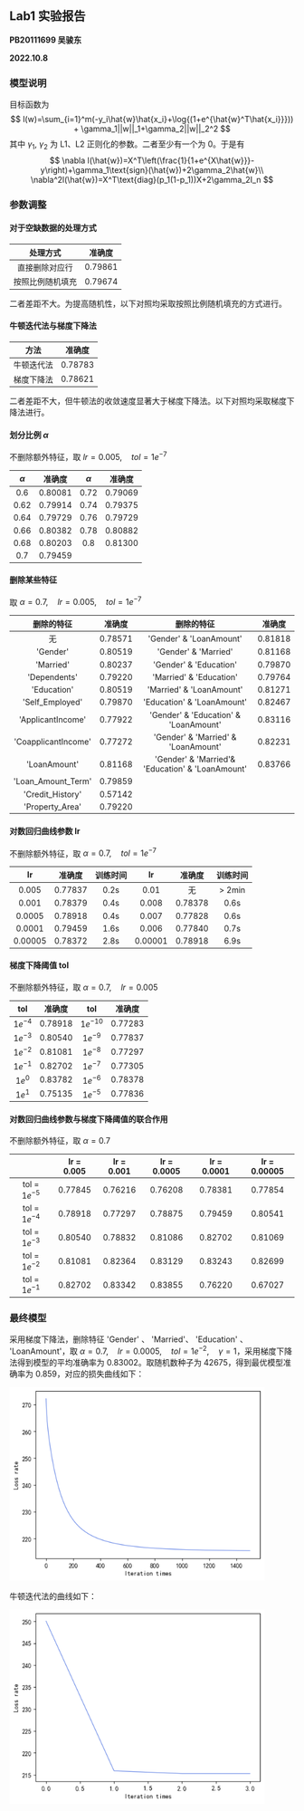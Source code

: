 ## Lab1 实验报告

**PB20111699 吴骏东**

**2022.10.8**



### 模型说明

目标函数为
$$
l(w)=\sum_{i=1}^m(-y_i\hat{w}\hat{x_i}+\log{(1+e^{\hat{w}^T\hat{x_i}}})) + \gamma_1||w||_1+\gamma_2||w||_2^2
$$
其中 $\gamma_1,\ \gamma_2$ 为 L1、L2 正则化的参数。二者至少有一个为 0。于是有
$$
\nabla l(\hat{w})=X^T\left(\frac{1}{1+e^{X\hat{w}}}-y\right)+\gamma_1\text{sign}(\hat{w})+2\gamma_2\hat{w}\\
\nabla^2l(\hat{w})=X^T\text{diag}(p_1(1-p_1))X+2\gamma_2I_n
$$




### 参数调整

#### 对于空缺数据的处理方式

|     处理方式     | 准确度  |
| :--------------: | :-----: |
|  直接删除对应行  | 0.79861 |
| 按照比例随机填充 | 0.79674 |

二者差距不大。为提高随机性，以下对照均采取按照比例随机填充的方式进行。



#### 牛顿迭代法与梯度下降法

|    方法    | 准确度  |
| :--------: | :-----: |
| 牛顿迭代法 | 0.78783 |
| 梯度下降法 | 0.78621 |

二者差距不大，但牛顿法的收敛速度显著大于梯度下降法。以下对照均采取梯度下降法进行。



#### 划分比例 $\alpha$

不删除额外特征，取 $lr = 0.005,\quad tol=1e^{-7}$

| $\alpha$ | 准确度  | $\alpha$ | 准确度  |
| :------: | :-----: | :------: | :-----: |
|   0.6    | 0.80081 |   0.72   | 0.79069 |
|   0.62   | 0.79914 |   0.74   | 0.79375 |
|   0.64   | 0.79729 |   0.76   | 0.79729 |
|   0.66   | 0.80382 |   0.78   | 0.80882 |
|   0.68   | 0.80203 |   0.8    | 0.81300 |
|   0.7    | 0.79459 |          |         |



#### 删除某些特征

取 $\alpha = 0.7,\quad lr = 0.005,\quad tol=1e^{-7}$

|     删除的特征      | 准确度  |                    删除的特征                    | 准确度  |
| :-----------------: | :-----: | :----------------------------------------------: | :-----: |
|         无          | 0.78571 |             'Gender' & 'LoanAmount'              | 0.81818 |
|      'Gender'       | 0.80519 |               'Gender' & 'Married'               | 0.81168 |
|      'Married'      | 0.80237 |              'Gender' & 'Education'              | 0.79870 |
|    'Dependents'     | 0.79220 |             'Married' & 'Education'              | 0.79764 |
|     'Education'     | 0.80519 |             'Married' & 'LoanAmount'             | 0.81271 |
|   'Self_Employed'   | 0.79870 |            'Education' & 'LoanAmount'            | 0.82467 |
|  'ApplicantIncome'  | 0.77922 |      'Gender' & 'Education' & 'LoanAmount'       | 0.83116 |
| 'CoapplicantIncome' | 0.77272 |       'Gender' & 'Married' & 'LoanAmount'        | 0.82231 |
|    'LoanAmount'     | 0.81168 | 'Gender' & 'Married'& 'Education' & 'LoanAmount' | 0.83766 |
| 'Loan_Amount_Term'  | 0.79859 |                                                  |         |
|  'Credit_History'   | 0.57142 |                                                  |         |
|   'Property_Area'   | 0.79220 |                                                  |         |



#### 对数回归曲线参数 lr

不删除额外特征，取 $\alpha=0.7,\quad tol=1e^{-7}$

|   lr    | 准确度  | 训练时间 |   lr    | 准确度  |  训练时间  |
| :-----: | :-----: | :------: | :-----: | :-----: | :--------: |
|  0.005  | 0.77837 |   0.2s   |  0.01   |   无    | $\gt$ 2min |
|  0.001  | 0.78379 |   0.4s   |  0.008  | 0.78378 |    0.6s    |
| 0.0005  | 0.78918 |   0.4s   |  0.007  | 0.77828 |    0.6s    |
| 0.0001  | 0.79459 |   1.6s   |  0.006  | 0.77840 |    0.7s    |
| 0.00005 | 0.78372 |   2.8s   | 0.00001 | 0.78918 |    6.9s    |



#### 梯度下降阈值 tol

不删除额外特征，取 $\alpha=0.7,\quad lr=0.005$

|    tol    | 准确度  |    tol     | 准确度  |
| :-------: | :-----: | :--------: | :-----: |
| $1e^{-4}$ | 0.78918 | $1e^{-10}$ | 0.77283 |
| $1e^{-3}$ | 0.80540 | $1e^{-9}$  | 0.77837 |
| $1e^{-2}$ | 0.81081 | $1e^{-8}$  | 0.77297 |
| $1e^{-1}$ | 0.82702 | $1e^{-7}$  | 0.77305 |
|  $1e^0$   | 0.83782 | $1e^{-6}$  | 0.78378 |
|  $1e^1$   | 0.75135 | $1e^{-5}$  | 0.77836 |



#### 对数回归曲线参数与梯度下降阈值的联合作用

不删除额外特征，取 $\alpha = 0.7$

|                 | lr = 0.005 | lr = 0.001 | lr = 0.0005 | lr = 0.0001 | lr = 0.00005 |
| :-------------: | :--------: | :--------: | :---------: | :---------: | :----------: |
| tol = $1e^{-5}$ |  0.77845   |  0.76216   |   0.76208   |   0.78381   |   0.77854    |
| tol = $1e^{-4}$ |  0.78918   |  0.77297   |   0.78875   |   0.79459   |   0.80541    |
| tol = $1e^{-3}$ |  0.80540   |  0.78832   |   0.81086   |   0.82702   |   0.81069    |
| tol = $1e^{-2}$ |  0.81081   |  0.82364   |   0.83129   |   0.83243   |   0.82699    |
| tol = $1e^{-1}$ |  0.82702   |  0.83342   |   0.83855   |   0.76220   |   0.67027    |



### 最终模型

采用梯度下降法，删除特征 'Gender' 、 'Married'、 'Education' 、 'LoanAmount'，取 $\alpha = 0.7,\quad lr=0.0005,\quad tol=1e^{-2},\quad \gamma=1$，采用梯度下降法得到模型的平均准确率为 0.83002。取随机数种子为 42675，得到最优模型准确率为 0.859，对应的损失曲线如下：

<img src="output1.png" alt="image-20221008203606342" style="zoom: 80%;" />

牛顿迭代法的曲线如下：

<img src="output2.png" alt="image-20221008203759364" style="zoom:80%;" />